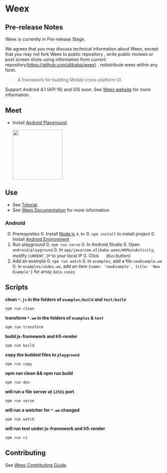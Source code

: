 # Weex

## Pre-release Notes

Weex is currently in Pre-release Stage.

We agrees that you may discuss technical information about Weex, except that you may not fork Weex to public repository , write public reviews or post screen shots using information from current repository(https://github.com/alibaba/weex) , redistribute weex within any form.

 
> A framework for building Mobile cross-platform UI.

Support Android 4.1 (API 16) and iOS soon. See [Weex website](http://alibaba.github.io/weex/) for more information. 

## Meet

* Install [Android Playground](http://g.tbcdn.cn/ali-wireless-h5/res/0.0.9/playground.apk).

    <img src="http://gtms03.alicdn.com/tps/i3/TB1uH3EMpXXXXcmXFXXdtp1PXXX-476-476.png" width="160" height="160" >

## Use

* See [Tutorial](http://alibaba.github.io/weex/doc/tutorial).
* See [Weex Documentation](http://alibaba.github.io/weex/doc) for more information.

### Android 

0. Prerequisites
    0. Install [Node.js](http://nodejs.org/) `4.0+`
    0. `npm install` to install project
    0. Install [Android Environment](http://developer.android.com/training/basics/firstapp/index.html)
0. Run playground
    0. `npm run serve`
    0. In Android Studio
        0. Open `android/playground`
        0. In `app/java/com.alibaba.weex/WXMainActivity`, modify `CURRENT_IP` to your local IP
        0. Click <img src="http://gtms04.alicdn.com/tps/i4/TB1wCcqMpXXXXakXpXX3G7tGXXX-34-44.png" height="16" > (`Run` button)
0. Add an example
    0. `npm run watch`
    0. In `examples`, add a file `newExample.we`  
    0. In `examples/index.we`, add an item `{name: 'newExample', title: 'New Example'}` for array `data.cases`

## Scripts

**clean `*.js` in the folders of `examples/build` and `test/build`**
```shell
npm run clean
```

**transform `*.we` in the folders of `examples` & `test`**
```shell
npm run transform
```

**build js-framework and h5-render**
```shell
npm run build
```

**copy the builded files to `playground`**
```shell
npm run copy
```

**npm run clean && npm run build**
```shell
npm run dev
```

**will run a file server at `12581` port**
```shell
npm run serve
```

**will run a watcher for `*.we` changed**
```shell
npm run watch
```

**will run test under js-framework and h5-render**
```shell
npm run ci
```

## Contributing

See [Weex Contributing Guide](./CONTRIBUTING.md).

